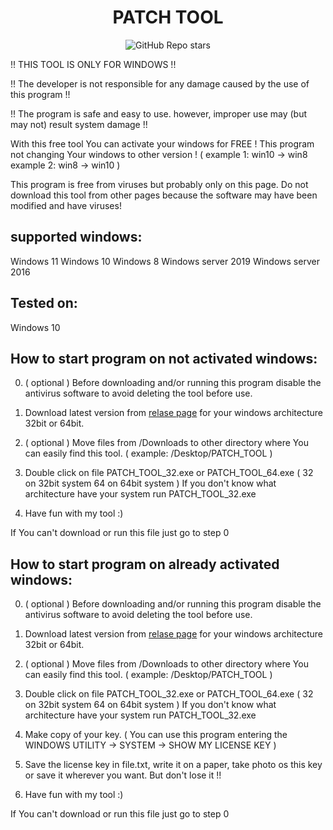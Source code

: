 <h1 align="center">PATCH TOOL</h1>

<p align="center">
  <img alt="GitHub Repo stars" src="https://img.shields.io/github/stars/sirpatch/PATCH-TOOL?color=181717&logo=github&style=for-the-badge">
</p>
<p align="center">

!! THIS TOOL IS ONLY FOR WINDOWS !! 

!! The developer is not responsible for any damage caused by the use of this program !!

!! The program is safe and easy to use. however, improper use may (but may not) result system damage !!
</p>

With this free tool You can activate your windows for FREE !
This program not changing Your windows to other version ! ( example 1: win10 -> win8    example 2: win8 -> win10 )

This program is free from viruses but probably only on this page.
Do not download this tool from other pages because the software may have been modified and have viruses!

## supported windows:
Windows 11
Windows 10
Windows 8
Windows server 2019
Windows server 2016

## Tested on:
Windows 10

## How to start program on not activated windows:

0. ( optional ) Before downloading and/or running this program disable the antivirus software to avoid deleting the tool before use.

1. Download latest version from [relase page](https://github.com/sirpatch/PATCH-TOOL/releases) for your windows architecture 32bit or 64bit.

2. ( optional ) Move files from /Downloads to other directory where You can easily find this tool. ( example: /Desktop/PATCH_TOOL )

3. Double click on file PATCH_TOOL_32.exe or PATCH_TOOL_64.exe ( 32 on 32bit system 64 on 64bit system ) If you don't know what architecture have your system run PATCH_TOOL_32.exe

4. Have fun with my tool :)

If You can't download or run this file just go to step 0



## How to start program on already activated windows:

0. ( optional ) Before downloading and/or running this program disable the antivirus software to avoid deleting the tool before use.

1. Download latest version from [relase page](https://github.com/sirpatch/PATCH-TOOL/releases) for your windows architecture 32bit or 64bit.

2. ( optional ) Move files from /Downloads to other directory where You can easily find this tool. ( example: /Desktop/PATCH_TOOL )

3. Double click on file PATCH_TOOL_32.exe or PATCH_TOOL_64.exe ( 32 on 32bit system 64 on 64bit system ) If you don't know what architecture have your system run PATCH_TOOL_32.exe

4. Make copy of your key. ( You can use this program entering the WINDOWS UTILITY -> SYSTEM -> SHOW MY LICENSE KEY )

5. Save the license key in file.txt, write it on a paper, take photo os this key or save it wherever you want. But don't lose it !!

6. Have fun with my tool :)

If You can't download or run this file just go to step 0

